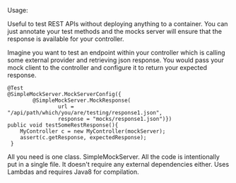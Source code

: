 Usage:



Useful to test REST APIs without deploying anything to a container. You can just annotate your test methods and
the mocks server will ensure that the response is available for your controller.


Imagine you want to test an endpoint within your controller which is calling some external provider and retrieving
json response. You would pass your mock client to the controller and configure it to return your expected response.

    @Test
    @SimpleMockServer.MockServerConfig({
            @SimpleMockServer.MockResponse(
                    url = "/api/path/which/you/are/testing/response1.json",
                    response = "mocks/response1.json")})
    public void testSomeRestResponse(){
        MyController c = new MyController(mockServer);
        assert(c.getResponse, expectedResponse);
     }


All you need is one class. SimpleMockServer. All the code is intentionally put in a single file.
It doesn't require any external dependencies either. Uses Lambdas and requires Java8 for compilation.

